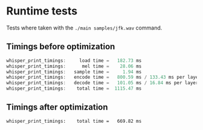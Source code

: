 # Runtime tests

Tests where taken with the `./main samples/jfk.wav` command.

## Timings before optimization

```cpp
whisper_print_timings:     load time =   182.73 ms
whisper_print_timings:      mel time =    28.06 ms
whisper_print_timings:   sample time =     1.94 ms
whisper_print_timings:   encode time =   800.59 ms / 133.43 ms per layer
whisper_print_timings:   decode time =   101.05 ms / 16.84 ms per layer
whisper_print_timings:    total time =  1115.47 ms
```

## Timings after optimization

```
whisper_print_timings:    total time =   669.82 ms
```
